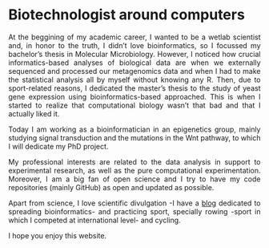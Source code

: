 # Biotechnologist around computers


<script src="{{< blogdown/postref >}}index_files/header-attrs/header-attrs.js"></script>


<p align="justify">
At the beggining of my academic career, I wanted to be a wetlab scientist and, in honor to the truth, I didn’t love bioinformatics, so I focussed my bachelor’s thesis in Molecular Microbiology. However, I noticed how crucial informatics-based analyses of biological data are when we externally sequenced and processed our metagenomics data and when I had to make the statistical analysis all by myself without knowing any R. Then, due to sport-related reasons, I dedicated the master’s thesis to the study of yeast gene expression using bioinformatics-based approached. This is when I started to realize that computational biology wasn’t that bad and that I actually liked it.
</p>
<p align="justify">
Today I am working as a bioinformatician in an epigenetics group, mainly studying signal transduction and the mutations in the Wnt pathway, to which I will dedicate my PhD project.
</p>
<p align="justify">
My professional interests are related to the data analysis in support to experimental research, as well as the pure computational experimentation. Moreover, I am a big fan of open science and I try to have my code repositories (mainly GitHub) as open and updated as possible.
</p>
<p align="justify">
Apart from science, I love scientific divulgation -I have a <a href="https://biobit.netlify.app">blog</a> dedicated to spreading bioinformatics- and practicing sport, specially rowing -sport in which I competed at international level- and cycling.
</p>
<p>I hope you enjoy this website.</p>
<p><br><br><br><br></p>

